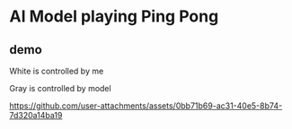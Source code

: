 # AI Model playing Ping Pong

## demo
White is controlled by me

Gray is controlled by model


https://github.com/user-attachments/assets/0bb71b69-ac31-40e5-8b74-7d320a14ba19

